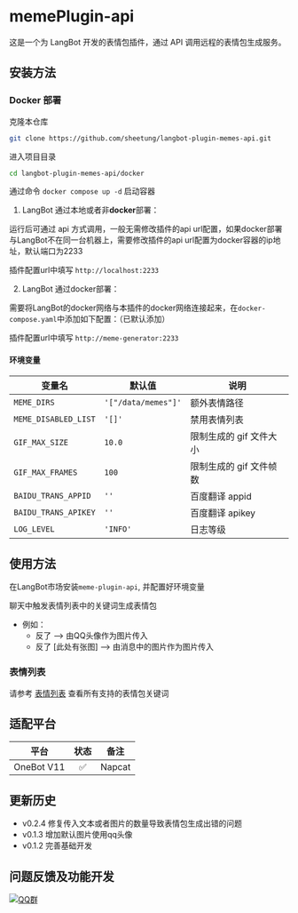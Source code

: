 # memePlugin-api

这是一个为 LangBot 开发的表情包插件，通过 API 调用远程的表情包生成服务。


## 安装方法

### Docker 部署

克隆本仓库

```bash
git clone https://github.com/sheetung/langbot-plugin-memes-api.git
```

进入项目目录

```bash
cd langbot-plugin-memes-api/docker
```

通过命令 `docker compose up -d` 启动容器

1. LangBot 通过本地或者非**docker**部署：

运行后可通过 api 方式调用，一般无需修改插件的api url配置，如果docker部署与LangBot不在同一台机器上，需要修改插件的api url配置为docker容器的ip地址，默认端口为2233

插件配置url中填写 `http://localhost:2233` 

2. LangBot 通过docker部署：

需要将LangBot的docker网络与本插件的docker网络连接起来，在`docker-compose.yaml`中添加如下配置：（已默认添加）

插件配置url中填写 `http://meme-generator:2233`


#### 环境变量



| 变量名               | 默认值              | 说明                    |
| -------------------- | ------------------- | ----------------------- |
| `MEME_DIRS`          | `'["/data/memes"]'` | 额外表情路径            |
| `MEME_DISABLED_LIST` | `'[]'`              | 禁用表情列表            |
| `GIF_MAX_SIZE`       | `10.0`              | 限制生成的 gif 文件大小 |
| `GIF_MAX_FRAMES`     | `100`               | 限制生成的 gif 文件帧数 |
| `BAIDU_TRANS_APPID`  | `''`                | 百度翻译 appid          |
| `BAIDU_TRANS_APIKEY` | `''`                | 百度翻译 apikey         |
| `LOG_LEVEL`          | `'INFO'`            | 日志等级                |

## 使用方法

在LangBot市场安装`meme-plugin-api`, 并配置好环境变量

聊天中触发表情列表中的关键词生成表情包

- 例如：
  - 反了  --> 由QQ头像作为图片传入
  - 反了 [此处有张图] --> 由消息中的图片作为图片传入

### 表情列表

请参考 [表情列表](https://github.com/MemeCrafters/meme-generator/wiki/%E8%A1%A8%E6%83%85%E5%88%97%E8%A1%A8) 查看所有支持的表情包关键词

## 适配平台

|    平台    | 状态 |  备注  |
| :--------: | :--: | :----: |
| OneBot V11 |  ✅   | Napcat |

## 更新历史

- v0.2.4 修复传入文本或者图片的数量导致表情包生成出错的问题
- v0.1.3 增加默认图片使用qq头像
- v0.1.2 完善基础开发


## 问题反馈及功能开发

[![QQ群](https://img.shields.io/badge/QQ群-965312424-green)](https://qm.qq.com/cgi-bin/qm/qr?k=en97YqjfYaLpebd9Nn8gbSvxVrGdIXy2&jump_from=webapi&authKey=41BmkEjbGeJ81jJNdv7Bf5EDlmW8EHZeH7/nktkXYdLGpZ3ISOS7Ur4MKWXC7xIx)